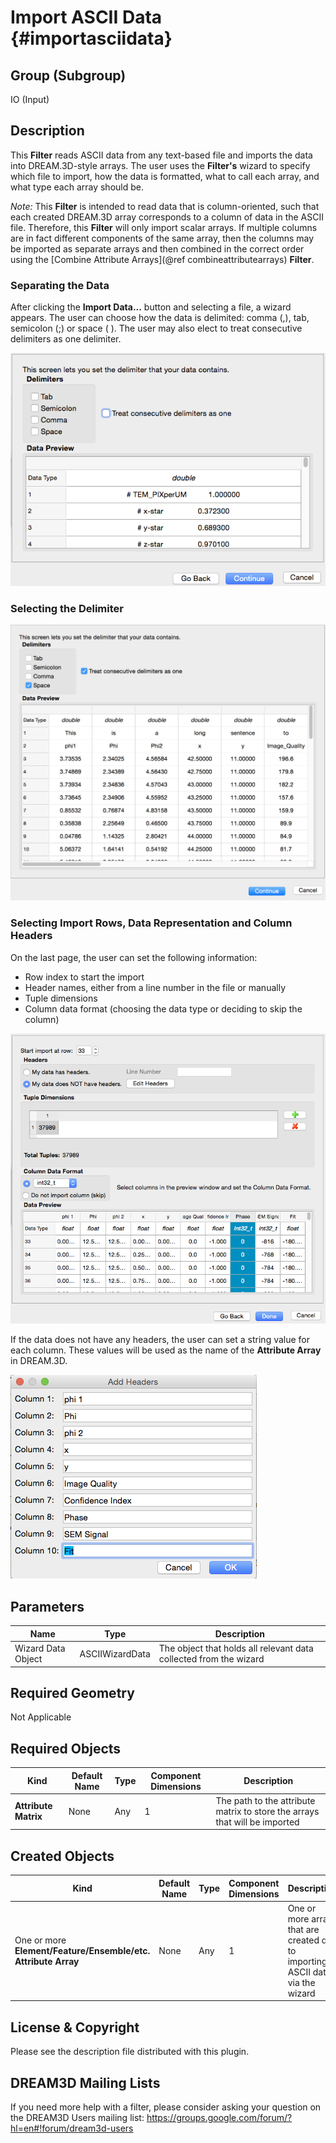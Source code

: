 Import ASCII Data {#importasciidata}
=============

## Group (Subgroup) ##
IO (Input)

## Description ##
This **Filter** reads ASCII data from any text-based file and imports the data into DREAM.3D-style arrays.  The user uses the **Filter's** wizard to specify which file to import, how the data is formatted, what to call each array, and what type each array should be.

*Note:* This **Filter** is intended to read data that is column-oriented, such that each created DREAM.3D array corresponds to a column of data in the ASCII file. Therefore, this **Filter** will only import scalar arrays. If multiple columns are in fact different components of the same array, then the columns may be imported as separate arrays and then combined in the correct order using the [Combine Attribute Arrays](@ref combineattributearrays) **Filter**.

### Separating the Data ###

After clicking the **Import Data...** button and selecting a file, a wizard appears. The user can choose how the data is delimited: comma (,), tab, semicolon (;) or space ( ). The user may also elect to treat consecutive delimiters as one delimiter.

![Selecting how the data is separated](Import_ASCII_1.png)

### Selecting the Delimiter ###

![Selecting the delimiting character(s)](Import_ASCII_2.png)

### Selecting Import Rows, Data Representation and Column Headers ###

On the last page, the user can set the following information:

+ Row index to start the import
+ Header names, either from a line number in the file or manually
+ Tuple dimensions
+ Column data format (choosing the data type or deciding to skip the column)


![Setting Numerical Representations, Column Headers and other information](Import_ASCII_3.png)


If the data does not have any headers, the user can set a string value for each column. These values will be used as the name of the **Attribute Array** in DREAM.3D.

![Setting Names of each Column which will be used as the name of each **Attribute Array** ](Import_ASCII_4.png)

## Parameters ##
| Name | Type | Description |
|------|------|------|
| Wizard Data Object | ASCIIWizardData | The object that holds all relevant data collected from the wizard |

## Required Geometry ##
Not Applicable

## Required Objects ##
| Kind | Default Name | Type | Component Dimensions | Description |
|------|--------------|-------------|---------|-----|
| **Attribute Matrix** | None | Any | 1 | The path to the attribute matrix to store the arrays that will be imported |

## Created Objects ##
| Kind | Default Name | Type | Component Dimensions | Description |
|------|--------------|-------------|---------|-----|
| One or more **Element/Feature/Ensemble/etc. Attribute Array** | None | Any | 1 | One or more arrays that are created due to importing ASCII data via the wizard |

## License & Copyright ##

Please see the description file distributed with this plugin.

## DREAM3D Mailing Lists ##

If you need more help with a filter, please consider asking your question on the DREAM3D Users mailing list:
https://groups.google.com/forum/?hl=en#!forum/dream3d-users